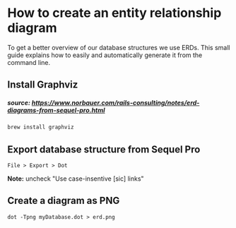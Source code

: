 # How to create an entity relationship diagram

To get a better overview of our database structures we use ERDs. This small guide explains how to easily and automatically generate it from the command line.

## Install Graphviz

##### source: https://www.norbauer.com/rails-consulting/notes/erd-diagrams-from-sequel-pro.html
```bash
brew install graphviz
```

## Export database structure from Sequel Pro
`File > Export > Dot`

**Note:** uncheck "Use case-insentive [sic] links"

## Create a diagram as PNG
```
dot -Tpng myDatabase.dot > erd.png
```
